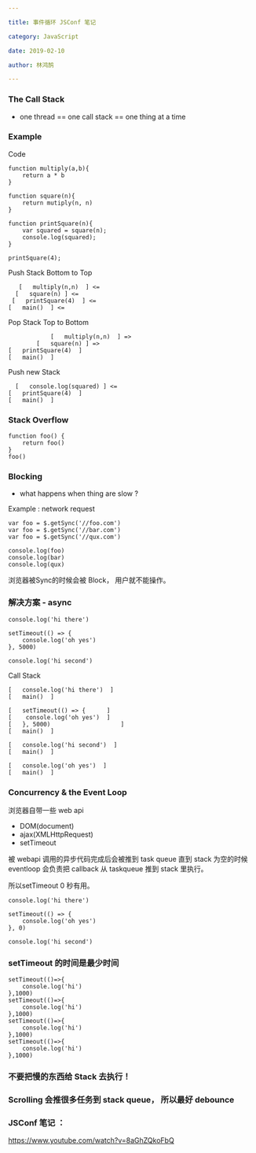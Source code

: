 ```yaml
---

title: 事件循环 JSConf 笔记

category: JavaScript

date: 2019-02-10

author: 林鸿鹄

---
```



### The Call Stack 
- one thread == one call stack == one thing at a time 

### Example 

Code  

```
function multiply(a,b){
	return a * b
}

function square(n){
	return mutiply(n, n)
}

function printSquare(n){
	var squared = square(n);
	console.log(squared);
}

printSquare(4);
```

Push Stack Bottom to Top


```
   [   multiply(n,n)  ] <=
  [   square(n) ] <=
 [   printSquare(4)  ] <=
[   main()  ] <=
```

Pop Stack Top to Bottom

```
			[   multiply(n,n)  ] => 
		[   square(n) ] => 
[   printSquare(4)  ]
[   main()  ]
```

Push new Stack

```
  [   console.log(squared) ] <=
[   printSquare(4)  ]
[   main()  ]
```

### Stack Overflow

```
function foo() {
	return foo()
}
foo()
```

### Blocking
- what happens when thing are slow ?

Example : network request 

```
var foo = $.getSync('//foo.com')
var foo = $.getSync('//bar.com')
var foo = $.getSync('//qux.com')

console.log(foo)
console.log(bar)
console.log(qux)
```

浏览器被Sync的时候会被 Block， 用户就不能操作。

### 解决方案 - async

```
console.log('hi there')

setTimeout(() => {
	console.log('oh yes')
}, 5000)

console.log('hi second')
```

Call Stack

```
[   console.log('hi there')  ]
[   main()  ]
```

```
[   setTimeout(() => {		]
[	 console.log('oh yes')	]
[   }, 5000) 					]
[   main()  ]
```

```
[   console.log('hi second')  ]
[   main()  ]
```

```
[   console.log('oh yes')  ]
[   main()  ]
```
### Concurrency & the Event Loop

浏览器自带一些 web api

- DOM(document)
- ajax(XMLHttpRequest)
- setTimeout

被 webapi 调用的异步代码完成后会被推到 task queue 直到 stack 为空的时候 eventloop 会负责把 callback 从 taskqueue 推到 stack 里执行。

所以setTimeout 0 秒有用。

```
console.log('hi there')

setTimeout(() => {
	console.log('oh yes')
}, 0)

console.log('hi second')
```


### setTimeout 的时间是最少时间

```
setTimeout(()=>{
	console.log('hi')
},1000)
setTimeout(()=>{
	console.log('hi')
},1000)
setTimeout(()=>{
	console.log('hi')
},1000)
setTimeout(()=>{
	console.log('hi')
},1000)

```


### 不要把慢的东西给 Stack 去执行！

### Scrolling 会推很多任务到 stack queue， 所以最好 debounce

### JSConf 笔记 ：
https://www.youtube.com/watch?v=8aGhZQkoFbQ
